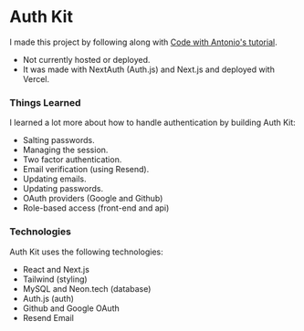 # Auth Kit
I made this project by following along with [Code with Antonio's tutorial](https://www.youtube.com/watch?v=1MTyCvS05V4).
- Not currently hosted or deployed.
- It was made with NextAuth (Auth.js) and Next.js and deployed with Vercel.
### Things Learned
I learned a lot more about how to handle authentication by building Auth Kit:
  - Salting passwords.
  - Managing the session.
  - Two factor authentication.
  - Email verification (using Resend).
  - Updating emails.
  - Updating passwords.
  - OAuth providers (Google and Github)
  - Role-based access (front-end and api)
### Technologies
Auth Kit uses the following technologies:
- React and Next.js
- Tailwind (styling)
- MySQL and Neon.tech (database)
- Auth.js (auth)
- Github and Google OAuth
- Resend Email
  
